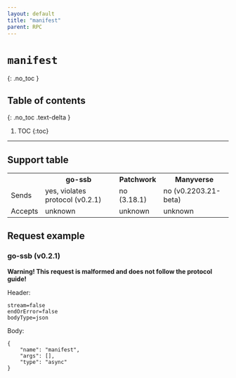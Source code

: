 ```yaml
---
layout: default
title: "manifest"
parent: RPC
---
```


# `manifest`
{: .no_toc }

## Table of contents
{: .no_toc .text-delta }

1. TOC
{:toc}

---

## Support table

<table>
<tr>
    <th></th>
    <th>go-ssb</th>
    <th>Patchwork</th>
    <th>Manyverse</th>
</tr>

<tr>
    <td>Sends</td>
    <td class="bg-red-000">yes, violates protocol (v0.2.1)</td>
    <td>no (3.18.1)</td>
    <td>no (v0.2203.21-beta)</td>
</tr>

<tr>
    <td>Accepts</td>
    <td>unknown</td>
    <td>unknown</td>
    <td>unknown</td>
</tr>

</table>

## Request example

### go-ssb (v0.2.1)

**Warning! This request is malformed and does not follow the protocol guide!**

Header:

    stream=false
    endOrError=false
    bodyType=json

Body:

    {
        "name": "manifest",
        "args": [],
        "type": "async"
    }
